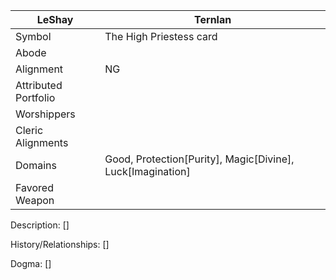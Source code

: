 | LeShay | Ternlan |
| --- | --- |
| Symbol | The High Priestess card | 
| Abode |
| Alignment | NG | 
| Attributed Portfolio |
| Worshippers | 
| Cleric Alignments |
| Domains | Good, Protection[Purity], Magic[Divine], Luck[Imagination] |
| Favored Weapon |

Description: 
    []

History/Relationships:
    []
    
Dogma: 
    []